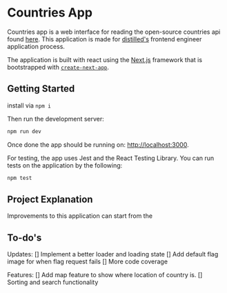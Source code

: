 # Countries App

Countries app is a web interface for reading the open-source countries api found [here](https://restcountries.com/). This application is made for [distilled's](https://www.distilled.ie/) frontend engineer application process.

The application is built with react using the [Next.js](https://nextjs.org/)  framework that is bootstrapped with [`create-next-app`](https://github.com/vercel/next.js/tree/canary/packages/create-next-app).

## Getting Started

install via `npm i`

Then run the development server:

```bash
npm run dev
```

Once done the app should be running on: [http://localhost:3000](http://localhost:3000).

For testing, the app uses Jest and the React Testing Library. You can run tests on the application by the following: 

```bash
npm test
```

## Project Explanation

Improvements to this application can start from the 

## To-do's

Updates:
[] Implement a better loader and loading state 
[] Add default flag image for when flag request fails
[] More code coverage

Features:
[] Add map feature to show where location of country is.
[] Sorting and search functionality